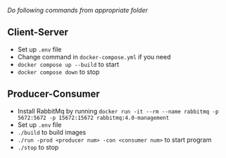 _Do following commands from appropriate folder_ 
## Client-Server
- Set up `.env` file
- Change command in `docker-compose.yml` if you need
- `docker compose up --build` to start
- `docker compose down` to stop

## Producer-Consumer
- Install RabbitMq by running `docker run -it --rm --name rabbitmq -p 5672:5672 -p 15672:15672 rabbitmq:4.0-management`
- Set up `.env` file 
- `./build` to build images
- `./run -prod <producer num> -con <consumer num>` to start program
- `./stop` to stop
